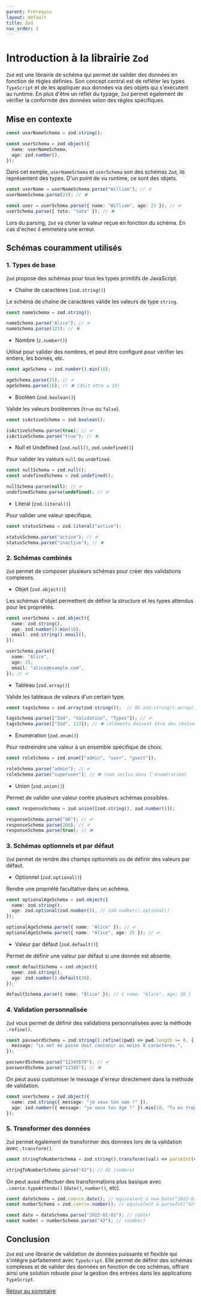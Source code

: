 ```yaml
---
parent: Prérequis
layout: default
title: Zod
nav_order: 2
---
```


# Introduction à la librairie `Zod`

`Zod` est une librairie de schéma qui permet de valider des données en fonction de règles définies.
Son concept central est de refléter les types `TypeScript` et de les appliquer aux données via des objets qui s'exécutent au runtime.
En plus d'être un reflet du typage, `Zod` permet également de vérifier la conformité des données selon des règles spécifiques.

## Mise en contexte

```ts
const userNameSchema = zod.string();

const userSchema = zod.object({
  name: userNameSchema,
  age: zod.number(),
});
```

Dans cet exmple, `userNameSchema` et `userSchema` son des schémas `Zod`, ils représentent des types. D'un point de vu runtime, ce sont des objets.

```ts
const userName = userNameSchema.parse("William"); // ✔
userNameSchema.parse(23); // ✖

const user = userSchema.parse({ name: "William", age: 23 }); // ✔
userSchema.parse({ toto: "tata" }); // ✖
```

Lors du parsing, `Zod` va cloner la valeur reçue en fonction du schéma. En cas d'echec il emmetera une erreur.

## Schémas couramment utilisés

### 1. Types de base

`Zod` propose des schémas pour tous les types primitifs de JavaScript.

- Chaîne de caractères (`zod.string()`)

Le schéma de chaîne de caractères valide les valeurs de type `string`.

```ts
const nameSchema = zod.string();

nameSchema.parse("Alice"); // ✔
nameSchema.parse(123); // ✖
```

- Nombre (`z.number()`)

Utilisé pour valider des nombres, et peut être configuré pour vérifier les entiers, les bornes, etc.

```ts
const ageSchema = zod.number().min(18);

ageSchema.parse(25); // ✔
ageSchema.parse(16); // ✖ (doit être ≥ 18)
```

- Booléen (`zod.boolean()`)

Valide les valeurs booléennes (`true` ou `false`).

```ts
const isActiveSchema = zod.boolean();

isActiveSchema.parse(true); // ✔
isActiveSchema.parse("true"); // ✖
```

- Null et Undefined (`zod.null()`, `zod.undefined()`)

Pour valider les valeurs `null` ou `undefined`.

```ts
const nullSchema = zod.null();
const undefinedSchema = zod.undefined();

nullSchema.parse(null); // ✔
undefinedSchema.parse(undefined); // ✔
```

- Literal (`zod.literal()`)

Pour valider une valeur spécifique.

```ts
const statusSchema = zod.literal("active");

statusSchema.parse("active"); // ✔
statusSchema.parse("inactive"); // ✖
```

### 2. Schémas combinés

`Zod` permet de composer plusieurs schémas pour créer des validations complexes.

- Objet (`zod.object()`)

Les schémas d'objet permettent de définir la structure et les types attendus pour les propriétés.

```ts
const userSchema = zod.object({
  name: zod.string(),
  age: zod.number().min(18),
  email: zod.string().email(),
});

userSchema.parse({
  name: "Alice",
  age: 25,
  email: "alice@example.com",
}); // ✔
```

- Tableau (`zod.array()`)

Valide les tableaux de valeurs d'un certain type.

```ts
const tagsSchema = zod.array(zod.string());  // OU zod.string().array()

tagsSchema.parse(["Zod", "Validation", "Types"]); // ✔
tagsSchema.parse(["Zod", 123]); // ✖ (éléments doivent être des chaînes)
```

- Enumération (`zod.enum()`)

Pour restreindre une valeur à un ensemble spécifique de choix.

```ts
const roleSchema = zod.enum(["admin", "user", "guest"]);

roleSchema.parse("admin"); // ✔
roleSchema.parse("superuser"); // ✖ (non inclus dans l'énumération)
```

- Union (`zod.union()`)

Permet de valider une valeur contre plusieurs schémas possibles.

```ts
const responseSchema = zod.union([zod.string(), zod.number()]);

responseSchema.parse("OK"); // ✔
responseSchema.parse(200); // ✔
responseSchema.parse(true); // ✖
```

### 3. Schémas optionnels et par défaut

`Zod` permet de rendre des champs optionnels ou de définir des valeurs par défaut.

- Optionnel (`zod.optional()`)

Rendre une propriété facultative dans un schéma.

```ts
const optionalAgeSchema = zod.object({
  name: zod.string(),
  age: zod.optional(zod.number()), // zod.number().optional()
});

optionalAgeSchema.parse({ name: "Alice" }); // ✔
optionalAgeSchema.parse({ name: "Alice", age: 25 }); // ✔
```

- Valeur par défaut (`zod.default()`)

Permet de définir une valeur par défaut si une donnée est absente.

```ts
const defaultSchema = zod.object({
  name: zod.string(),
  age: zod.number().default(30),
});

defaultSchema.parse({ name: "Alice" }); // { name: "Alice", age: 30 }
```

### 4. Validation personnalisée

`Zod` vous permet de définir des validations personnalisées avec la méthode `.refine()`.

```ts
const passwordSchema = zod.string().refine((pwd) => pwd.length >= 8, {
  message: "Le mot de passe doit contenir au moins 8 caractères.",
});

passwordSchema.parse("12345678"); // ✔
passwordSchema.parse("12345"); // ✖
```

On peut aussi customiser le message d'erreur directement dans la méthode de validation.

```ts
const userSchema = zod.object({
  name: zod.string({ message: "je veux ton nom !" }),
  age: zod.number({ message: "je veux ton âge !" }).min(18, "Tu es trop jeune").max(99, "tu es trop vieux"),
});
```

### 5. Transformer des données

`Zod` permet également de transformer des données lors de la validation avec `.transform()`.

```ts
const stringToNumberSchema = zod.string().transform((val) => parseInt(val, 10));

stringToNumberSchema.parse("42"); // 42 (nombre)
```

On peut aussi éffectuer des transformations plus basique avec `.coerce.typeAttendu()` (`date()`, `number()`, etc).

```ts
const dateSchema = zod.coerce.date(); // equivalent à new Date("2022-01-01")
const numberSchema = zod.coerce.number(); // equivalent à parseInt("42", 10)

const date = dateSchema.parse("2022-01-01"); // (date)
const number = numberSchema.parse("42"); // (number)
```

## Conclusion

`Zod` est une librairie de validation de données puissante et flexible qui s'intègre parfaitement avec `TypeScript`.
Elle permet de définir des schémas complexes et de valider des données en fonction de ces schémas, offrant ainsi une solution robuste pour la gestion des entrées dans les applications `TypeScript`.

[Retour au sommaire](../..)

